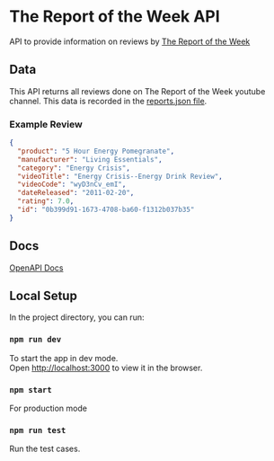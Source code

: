 # The Report of the Week API

API to provide information on reviews by [The Report of the Week](https://www.youtube.com/user/TheReportOfTheWeek)

## Data

This API returns all reviews done on The Report of the Week youtube channel.
This data is recorded in the [reports.json file](./data/reports.json).

### Example Review

```json
{
  "product": "5 Hour Energy Pomegranate",
  "manufacturer": "Living Essentials",
  "category": "Energy Crisis",
  "videoTitle": "Energy Crisis--Energy Drink Review",
  "videoCode": "wyD3nCv_emI",
  "dateReleased": "2011-02-20",
  "rating": 7.0,
  "id": "0b399d91-1673-4708-ba60-f1312b037b35"
}
```

## Docs

[OpenAPI Docs](https://thereportoftheweekapi.com/docs)

## Local Setup

In the project directory, you can run:

### `npm run dev`

To start the app in dev mode.\
Open [http://localhost:3000](http://localhost:3000) to view it in the browser.

### `npm start`

For production mode

### `npm run test`

Run the test cases.
